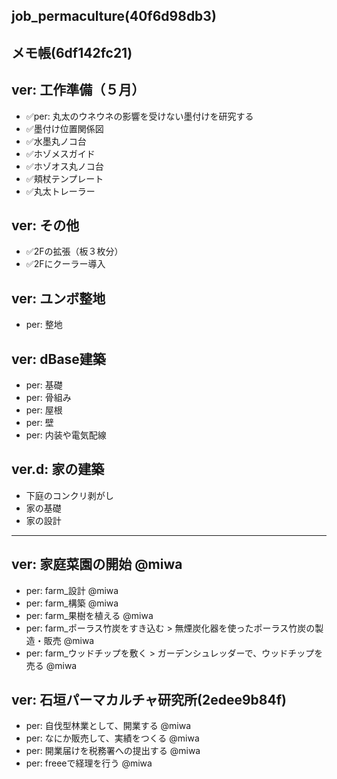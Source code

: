 job_permaculture(40f6d98db3)
---

メモ帳(6df142fc21)
---

## ver: 工作準備（５月）
- ✅per: 丸太のウネウネの影響を受けない墨付けを研究する
- ✅墨付け位置関係図
- ✅水墨丸ノコ台
- ✅ホゾメスガイド
- ✅ホゾオス丸ノコ台
- ✅頬杖テンプレート
- ✅丸太トレーラー

## ver: その他
- ✅2Fの拡張（板３枚分）
- ✅2Fにクーラー導入

## ver: ユンボ整地
- per: 整地

## ver: dBase建築
- per: 基礎
- per: 骨組み
- per: 屋根
- per: 壁
- per: 内装や電気配線

## ver.d: 家の建築
- 下庭のコンクリ剥がし
- 家の基礎
- 家の設計

----------------------------------------
## ver: 家庭菜園の開始 @miwa
- per: farm_設計 @miwa
- per: farm_構築 @miwa
- per: farm_果樹を植える @miwa
- per: farm_ポーラス竹炭をすき込む > 無煙炭化器を使ったポーラス竹炭の製造・販売 @miwa
- per: farm_ウッドチップを敷く > ガーデンシュレッダーで、ウッドチップを売る @miwa

## ver: 石垣パーマカルチャ研究所(2edee9b84f)
- per: 自伐型林業として、開業する @miwa
- per: なにか販売して、実績をつくる @miwa
- per: 開業届けを税務署への提出する @miwa
- per: freeeで経理を行う @miwa
